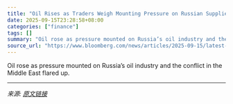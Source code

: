 ```yaml
---
title: "Oil Rises as Traders Weigh Mounting Pressure on Russian Supplies"
date: 2025-09-15T23:28:58+08:00
categories: ["finance"]
tags: []
summary: "Oil rose as pressure mounted on Russia’s oil industry and the conflict in the Middle East flared up."
source_url: "https://www.bloomberg.com/news/articles/2025-09-15/latest-oil-market-news-and-analysis-for-sept-16"
---
```


Oil rose as pressure mounted on Russia’s oil industry and the conflict in the Middle East flared up.

---

*来源: [原文链接](https://www.bloomberg.com/news/articles/2025-09-15/latest-oil-market-news-and-analysis-for-sept-16)*
